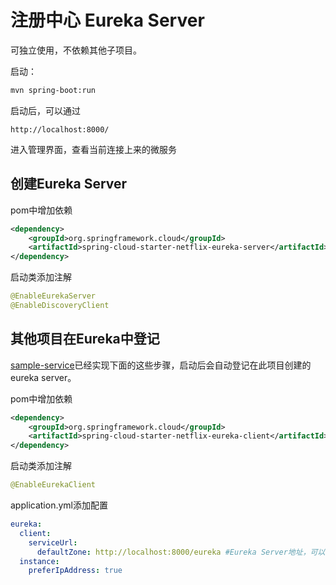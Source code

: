 注册中心 Eureka Server
=======================
可独立使用，不依赖其他子项目。

启动：

```Bash
mvn spring-boot:run
```

启动后，可以通过

```
http://localhost:8000/
```
进入管理界面，查看当前连接上来的微服务

## 创建Eureka Server
pom中增加依赖

```xml
<dependency>
    <groupId>org.springframework.cloud</groupId>
    <artifactId>spring-cloud-starter-netflix-eureka-server</artifactId>
</dependency>
```
启动类添加注解
```java
@EnableEurekaServer
@EnableDiscoveryClient
```

## 其他项目在Eureka中登记
[sample-service](../sample-service)已经实现下面的这些步骤，启动后会自动登记在此项目创建的eureka server。

pom中增加依赖

```xml
<dependency>
	<groupId>org.springframework.cloud</groupId>
	<artifactId>spring-cloud-starter-netflix-eureka-client</artifactId>
</dependency>
```
启动类添加注解

```java
@EnableEurekaClient
```
application.yml添加配置

```yml
eureka:
  client:
    serviceUrl:
      defaultZone: http://localhost:8000/eureka #Eureka Server地址，可以写多个（逗号隔开）用于集群
  instance:
    preferIpAddress: true
```
